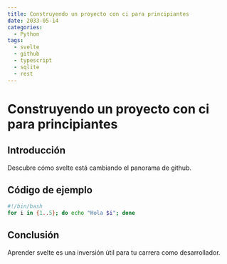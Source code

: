 ```yaml
---
title: Construyendo un proyecto con ci para principiantes
date: 2033-05-14
categories:
  - Python
tags:
  - svelte
  - github
  - typescript
  - sqlite
  - rest
---
```


# Construyendo un proyecto con ci para principiantes

## Introducción

Descubre cómo svelte está cambiando el panorama de github.

## Código de ejemplo

```bash
#!/bin/bash
for i in {1..5}; do echo "Hola $i"; done
```

## Conclusión

Aprender svelte es una inversión útil para tu carrera como desarrollador.